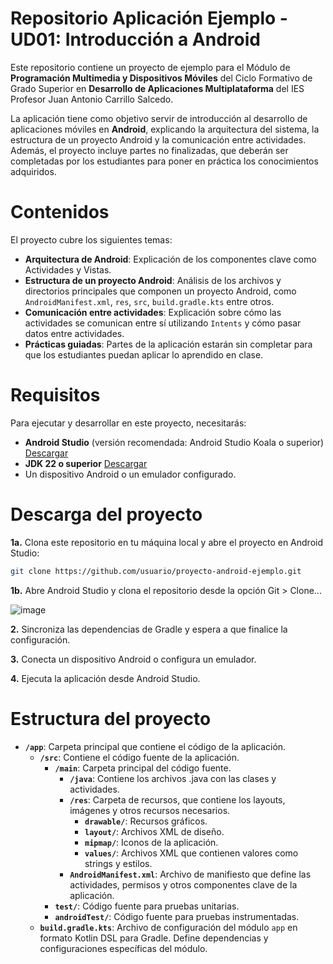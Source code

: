 # Repositorio Aplicación Ejemplo - UD01: Introducción a Android
Este repositorio contiene un proyecto de ejemplo para el Módulo de **Programación Multimedia y Dispositivos Móviles** del Ciclo Formativo de Grado Superior en **Desarrollo de Aplicaciones Multiplataforma** del IES Profesor Juan Antonio Carrillo Salcedo.

La aplicación tiene como objetivo servir de introducción al desarrollo de aplicaciones móviles en **Android**, explicando la arquitectura del sistema, la estructura de un proyecto Android y la comunicación entre actividades. Además, el proyecto incluye partes no finalizadas, que deberán ser completadas por los estudiantes para poner en práctica los conocimientos adquiridos.

# Contenidos

El proyecto cubre los siguientes temas:

- **Arquitectura de Android**: Explicación de los componentes clave como Actividades y Vistas.
- **Estructura de un proyecto Android**: Análisis de los archivos y directorios principales que componen un proyecto Android, como `AndroidManifest.xml`, `res`, `src`, `build.gradle.kts` entre otros.
- **Comunicación entre actividades**: Explicación sobre cómo las actividades se comunican entre sí utilizando `Intents` y cómo pasar datos entre actividades.
- **Prácticas guiadas**: Partes de la aplicación estarán sin completar para que los estudiantes puedan aplicar lo aprendido en clase.

# Requisitos

Para ejecutar y desarrollar en este proyecto, necesitarás:

- **Android Studio** (versión recomendada: Android Studio Koala o superior) [Descargar](https://developer.android.com/codelabs/basic-android-kotlin-compose-install-android-studio?hl=es-419#0) 
- **JDK 22 o superior** [Descargar](https://www.oracle.com/es/java/technologies/downloads/)
- Un dispositivo Android o un emulador configurado.

# Descarga del proyecto

**1a.** Clona este repositorio en tu máquina local y abre el proyecto en Android Studio:

   ```bash
   git clone https://github.com/usuario/proyecto-android-ejemplo.git
   ```  

**1b.** Abre Android Studio y clona el repositorio desde la opción Git > Clone...

![image](https://github.com/user-attachments/assets/7008b328-f011-41a9-bc0e-30bfdb56a053)

**2.** Sincroniza las dependencias de Gradle y espera a que finalice la configuración.

**3.** Conecta un dispositivo Android o configura un emulador.

**4.** Ejecuta la aplicación desde Android Studio.


# Estructura del proyecto

* **`/app`**: Carpeta principal que contiene el código de la aplicación.
     * **`/src`**: Contiene el código fuente de la aplicación.
          * **`/main`**: Carpeta principal del código fuente.
               * **`/java`**: Contiene los archivos .java con las clases y actividades.
               * **`/res`**: Carpeta de recursos, que contiene los layouts, imágenes y otros recursos necesarios.
                 - **`drawable/`**: Recursos gráficos.
                 - **`layout/`**: Archivos XML de diseño.
                 - **`mipmap/`**: Iconos de la aplicación.
                 - **`values/`**: Archivos XML que contienen valores como strings y estilos.
               * **`AndroidManifest.xml`**: Archivo de manifiesto que define las actividades, permisos y otros componentes clave de la aplicación. 
          * **`test/`**: Código fuente para pruebas unitarias.
          * **`androidTest/`**: Código fuente para pruebas instrumentadas.
     * **`build.gradle.kts`**: Archivo de configuración del módulo `app` en formato Kotlin DSL para Gradle. Define dependencias y configuraciones específicas del módulo.



